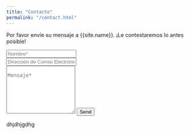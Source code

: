 ```yaml
---
title: "Contacto"
permalink: "/contact.html"
---
```


<form action="https://formspree.io/{{site.email}}" method="POST">    
<p class="mb-4">Por favor envíe su mensaje a {{site.name}}. ¡Le contestaremos lo antes posible!</p>
<div class="form-group row">
<div class="col-md-6">
<input class="form-control" type="text" name="name" placeholder="Nombre*" required>
</div>
<div class="col-md-6">
<input class="form-control" type="email" name="_replyto" placeholder="
Dirección de Correo Electrónico @*" required>
</div>
</div>
<textarea rows="8" class="form-control mb-3" name="message" placeholder="
Mensaje*" required></textarea>    
<input class="btn btn-success" type="submit" value="Send">
</form>
dhjdhjgdhg 